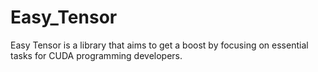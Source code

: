 # Easy_Tensor

Easy Tensor is a library that aims to get a boost by focusing on essential tasks for CUDA programming developers.
